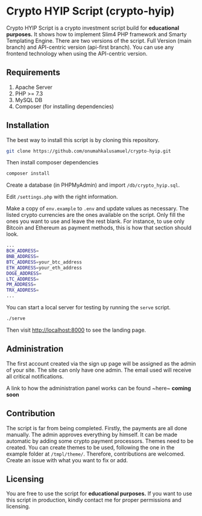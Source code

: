 # Crypto HYIP Script (crypto-hyip)

Crypto HYIP Script is a crypto investment script build for **educational purposes.** It shows how to implement Slim4 PHP framework and Smarty Templating Engine. There are two versions of the script. Full Version (main branch) and API-centric version (api-first branch). You can use any frontend technology when using the API-centric version.

## Requirements

1. Apache Server
2. PHP >= 7.3
3. MySQL DB
4. Composer (for installing dependencies)

## Installation

The best way to install this script is by cloning this repository.

```bash
git clone https://github.com/onumahkalusamuel/crypto-hyip.git
```

Then install composer dependencies

```bash
composer install
```

Create a database (in PHPMyAdmin) and import `/db/crypto_hyip.sql`.

Edit `/settings.php` with the right information.

Make a copy of `env.example` to `.env` and update values as necessary. The listed crypto currencies are the ones available on the script. Only fill the ones you want to use and leave the rest blank. For instance, to use only Bitcoin and Ethereum as payment methods, this is how that section should look.

```bash
...
BCH_ADDRESS=
BNB_ADDRESS=
BTC_ADDRESS=your_btc_address
ETH_ADDRESS=your_eth_address
DOGE_ADDRESS=
LTC_ADDRESS=
PM_ADDRESS=
TRX_ADDRESS=
...
```

You can start a local server for testing by running the `serve` script.

```bash
./serve
```

Then visit [http://localhost:8000](http://localhost:8000) to see the landing page.

## Administration

The first account created via the sign up page will be assigned as the admin of your site. The site can only have one admin. The email used will receive all critical notifications.

A link to how the administration panel works can be found ~here~ **coming soon**

## Contribution

The script is far from being completed. Firstly, the payments are all done manually. The admin approves everything by himself. It can be made automatic by adding some crypto payment processors. Themes need to be created. You can create themes to be used, following the one in the example folder at `/tmpl/theme/`.
Therefore, contributions are welcomed. Create an issue with what you want to fix or add.

## Licensing

You are free to use the script for **educational purposes.** If you want to use this script in production, kindly contact me for proper permissions and licensing.
